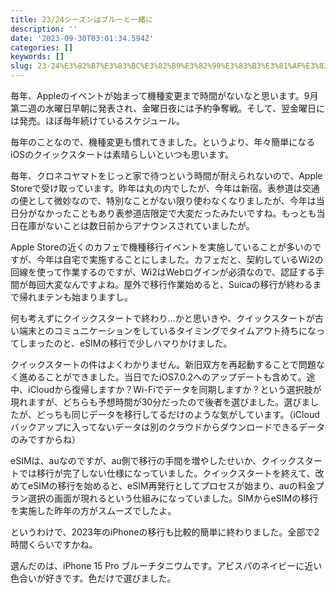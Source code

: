 ```yaml
---
title: 23/24シーズンはブルーと一緒に
description: ''
date: '2023-09-30T03:01:34.594Z'
categories: []
keywords: []
slug: 23-24%E3%82%B7%E3%83%BC%E3%82%B9%E3%82%99%E3%83%B3%E3%81%AF%E3%83%95%E3%82%99%E3%83%AB%E3%83%BC%E3%81%A8%E4%B8%80%E7%B7%92%E3%81%AB
---
```

毎年、Appleのイベントが始まって機種変更まで時間がないなと思います。9月第二週の水曜日早朝に発表され、金曜日夜には予約争奪戦。そして、翌金曜日には発売。ほぼ毎年続けているスケジュール。

毎年のことなので、機種変更も慣れてきました。というより、年々簡単になるiOSのクイックスタートは素晴らしいといつも思います。

毎年、クロネコヤマトをじっと家で待つという時間が耐えられないので、Apple Storeで受け取っています。昨年は丸の内でしたが、今年は新宿。表参道は交通の便として微妙なので、特別なことがない限り使わなくなりましたが、今年は当日分がなかったこともあり表参道店限定で大変だったみたいですね。もっとも当日在庫がないことは数日前からアナウンスされていましたが。

Apple Storeの近くのカフェで機種移行イベントを実施していることが多いのですが、今年は自宅で実施することにしました。カフェだと、契約しているWi2の回線を使って作業するのですが、Wi2はWebログインが必須なので、認証する手間が毎回大変なんですよね。屋外で移行作業始めると、Suicaの移行が終わるまで帰れまテンも始まりますし。

何も考えずにクイックスタートで終わり…かと思いきや、クイックスタートが古い端末とのコミュニケーションをしているタイミングでタイムアウト待ちになってしまったのと、eSIMの移行で少しハマりかけました。

クイックスタートの件はよくわかりません。新旧双方を再起動することで問題なく進めることができました。当日でたiOS7.0.2へのアップデートも含めて。途中、iCloudから復帰しますか？Wi-Fiでデータを同期しますか？という選択肢が現れますが、どちらも予想時間が30分だったので後者を選びました。選びましたが、どっちも同じデータを移行してるだけのような気がしています。（iCloudバックアップに入ってないデータは別のクラウドからダウンロードできるデータのみですからね）

eSIMは、auなのですが、au側で移行の手間を増やしたせいか、クイックスタートでは移行が完了しない仕様になっていました。クイックスタートを終えて、改めてeSIMの移行を始めると、eSIM再発行としてプロセスが始まり、auの料金プラン選択の画面が現れるという仕組みになっていました。SIMからeSIMの移行を実施した昨年の方がスムーズでしたよ。

というわけで、2023年のiPhoneの移行も比較的簡単に終わりました。全部で2時間くらいですかね。

選んだのは、iPhone 15 Pro ブルーチタニウムです。アビスパのネイビーに近い色合いが好きです。色だけで選びました。